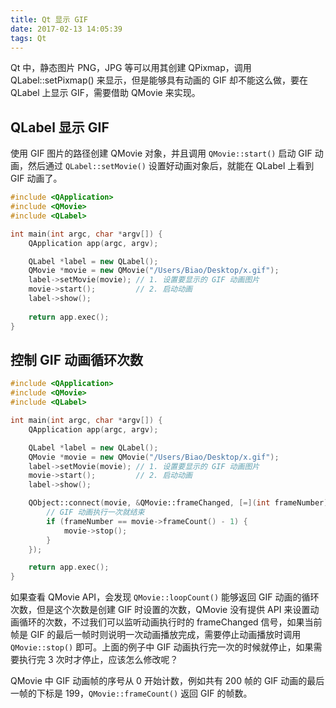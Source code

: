 ```yaml
---
title: Qt 显示 GIF
date: 2017-02-13 14:05:39
tags: Qt
---
```

Qt 中，静态图片 PNG，JPG 等可以用其创建 QPixmap，调用 QLabel::setPixmap() 来显示，但是能够具有动画的 GIF 却不能这么做，要在 QLabel 上显示 GIF，需要借助 QMovie 来实现。<!--more-->

## QLabel 显示 GIF
使用 GIF 图片的路径创建 QMovie 对象，并且调用 `QMovie::start()` 启动 GIF 动画，然后通过 `QLabel::setMovie()` 设置好动画对象后，就能在 QLabel 上看到 GIF 动画了。

```cpp
#include <QApplication>
#include <QMovie>
#include <QLabel>

int main(int argc, char *argv[]) {
    QApplication app(argc, argv);

    QLabel *label = new QLabel();
    QMovie *movie = new QMovie("/Users/Biao/Desktop/x.gif");
    label->setMovie(movie); // 1. 设置要显示的 GIF 动画图片
    movie->start();         // 2. 启动动画
    label->show();
    
    return app.exec();
}
```

## 控制 GIF 动画循环次数
```cpp
#include <QApplication>
#include <QMovie>
#include <QLabel>

int main(int argc, char *argv[]) {
    QApplication app(argc, argv);

    QLabel *label = new QLabel();
    QMovie *movie = new QMovie("/Users/Biao/Desktop/x.gif");
    label->setMovie(movie); // 1. 设置要显示的 GIF 动画图片
    movie->start();         // 2. 启动动画
    label->show();

    QObject::connect(movie, &QMovie::frameChanged, [=](int frameNumber) {
        // GIF 动画执行一次就结束
        if (frameNumber == movie->frameCount() - 1) {
            movie->stop();
        }
    });

    return app.exec();
}
```
如果查看 QMovie API，会发现 `QMovie::loopCount()` 能够返回 GIF 动画的循环次数，但是这个次数是创建 GIF 时设置的次数，QMovie 没有提供 API 来设置动画循环的次数，不过我们可以监听动画执行时的 frameChanged 信号，如果当前帧是 GIF 的最后一帧时则说明一次动画播放完成，需要停止动画播放时调用 `QMovie::stop()` 即可。上面的例子中 GIF 动画执行完一次的时候就停止，如果需要执行完 3 次时才停止，应该怎么修改呢？

QMovie 中 GIF 动画帧的序号从 0 开始计数，例如共有 200 帧的 GIF 动画的最后一帧的下标是 199，`QMovie::frameCount()` 返回 GIF 的帧数。
